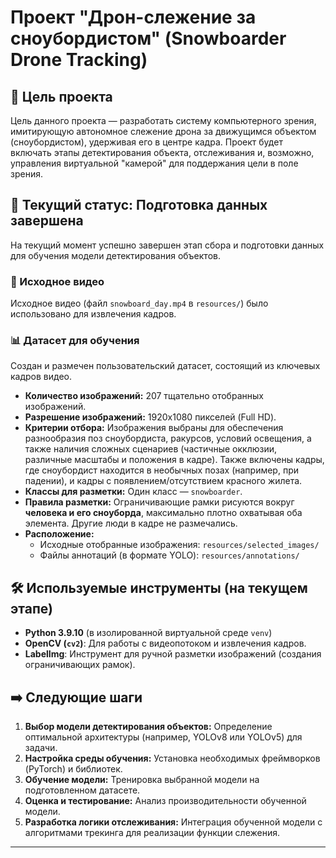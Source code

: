 # Проект "Дрон-слежение за сноубордистом" (Snowboarder Drone Tracking)

## 🎯 Цель проекта
Цель данного проекта — разработать систему компьютерного зрения, имитирующую автономное слежение дрона за движущимся объектом (сноубордистом), удерживая его в центре кадра. Проект будет включать этапы детектирования объекта, отслеживания и, возможно, управления виртуальной "камерой" для поддержания цели в поле зрения.

## 🚀 Текущий статус: Подготовка данных завершена

На текущий момент успешно завершен этап сбора и подготовки данных для обучения модели детектирования объектов.

### 🎥 Исходное видео
Исходное видео (файл `snowboard_day.mp4` в `resources/`) было использовано для извлечения кадров.

### 📊 Датасет для обучения
Создан и размечен пользовательский датасет, состоящий из ключевых кадров видео.
* **Количество изображений:** 207 тщательно отобранных изображений.
* **Разрешение изображений:** 1920x1080 пикселей (Full HD).
* **Критерии отбора:** Изображения выбраны для обеспечения разнообразия поз сноубордиста, ракурсов, условий освещения, а также наличия сложных сценариев (частичные окклюзии, различные масштабы и положения в кадре). Также включены кадры, где сноубордист находится в необычных позах (например, при падении), и кадры с появлением/отсутствием красного жилета.
* **Классы для разметки:** Один класс — `snowboarder`.
* **Правила разметки:** Ограничивающие рамки рисуются вокруг **человека и его сноуборда**, максимально плотно охватывая оба элемента. Другие люди в кадре не размечались.
* **Расположение:**
    * Исходные отобранные изображения: `resources/selected_images/`
    * Файлы аннотаций (в формате YOLO): `resources/annotations/`

## 🛠️ Используемые инструменты (на текущем этапе)
* **Python 3.9.10** (в изолированной виртуальной среде `venv`)
* **OpenCV (`cv2`)**: Для работы с видеопотоком и извлечения кадров.
* **LabelImg**: Инструмент для ручной разметки изображений (создания ограничивающих рамок).

## ➡️ Следующие шаги
1.  **Выбор модели детектирования объектов:** Определение оптимальной архитектуры (например, YOLOv8 или YOLOv5) для задачи.
2.  **Настройка среды обучения:** Установка необходимых фреймворков (PyTorch) и библиотек.
3.  **Обучение модели:** Тренировка выбранной модели на подготовленном датасете.
4.  **Оценка и тестирование:** Анализ производительности обученной модели.
5.  **Разработка логики отслеживания:** Интеграция обученной модели с алгоритмами трекинга для реализации функции слежения.

---